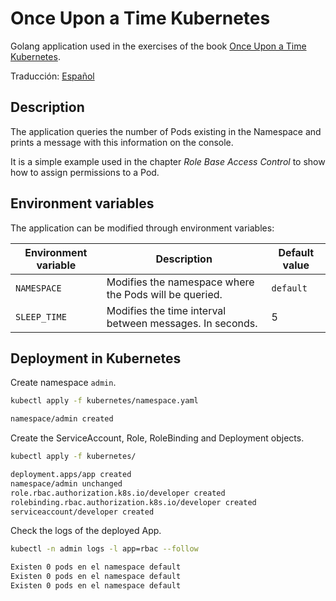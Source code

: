 # Once Upon a Time Kubernetes

Golang application used in the exercises of the book [Once Upon a Time Kubernetes](https://leanpub.com/erase-una-vez-kubernetes).

Traducción: [Español](README.md)

## Description

The application queries the number of Pods existing in the Namespace and prints a message with this information on the console.

It is a simple example used in the chapter *Role Base Access Control* to show how to assign permissions to a Pod.

## Environment variables

The application can be modified through environment variables:

|Environment variable|Description|Default value|
|-------------------|-----------|-----------------|
|`NAMESPACE` | Modifies the namespace where the Pods will be queried.      | `default` |
|`SLEEP_TIME`| Modifies the time interval between messages. In seconds.| 5 |

## Deployment in Kubernetes

Create namespace `admin`.

```sh
kubectl apply -f kubernetes/namespace.yaml

namespace/admin created
```

Create the ServiceAccount, Role, RoleBinding and Deployment objects.

```sh
kubectl apply -f kubernetes/

deployment.apps/app created
namespace/admin unchanged
role.rbac.authorization.k8s.io/developer created
rolebinding.rbac.authorization.k8s.io/developer created
serviceaccount/developer created
```

Check the logs of the deployed App.

```sh
kubectl -n admin logs -l app=rbac --follow

Existen 0 pods en el namespace default
Existen 0 pods en el namespace default
Existen 0 pods en el namespace default
```
